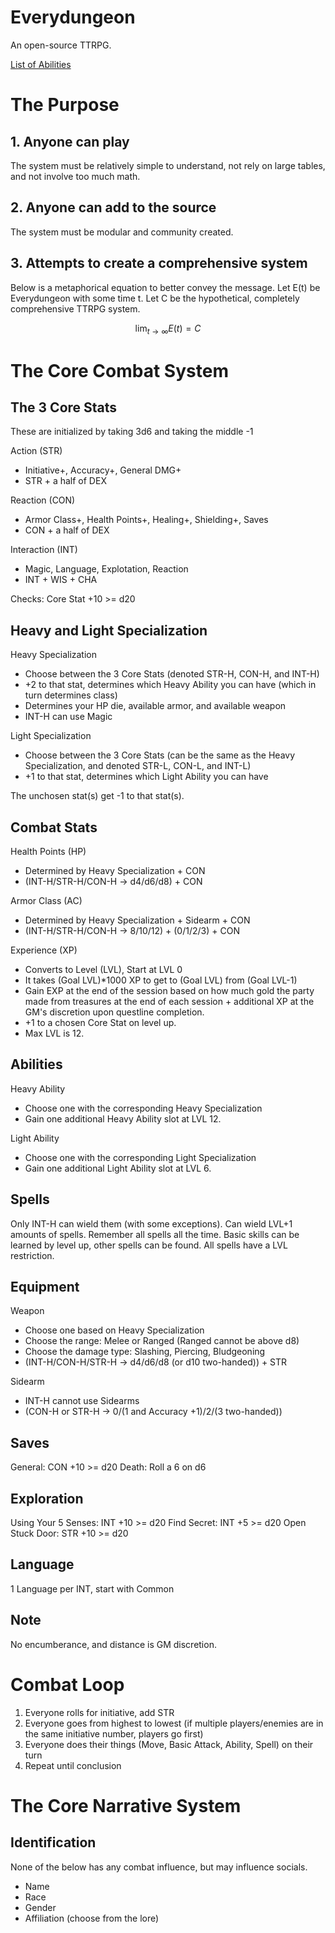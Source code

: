 # Everydungeon
An open-source TTRPG.

[List of Abilities](https://everydungeon.notion.site/e8f65c60994e452f801ae4dce863ca47?v=326292c77fb044eaa3b12770eb7d2f4c)

# The Purpose
## 1. Anyone can play
The system must be relatively simple to understand, not rely on large tables, and not involve too much math.

## 2. Anyone can add to the source
The system must be modular and community created.

## 3. Attempts to create a comprehensive system
Below is a metaphorical equation to better convey the message.
Let E(t) be Everydungeon with some time t.
Let C be the hypothetical, completely comprehensive TTRPG system.

$$
\lim_{t\to\infty} E(t) = C
$$

# The Core Combat System
## The 3 Core Stats
These are initialized by taking 3d6 and taking the middle -1

Action (STR)
- Initiative+, Accuracy+, General DMG+
- STR + a half of DEX

Reaction (CON)
- Armor Class+, Health Points+, Healing+, Shielding+, Saves
- CON + a half of DEX

Interaction (INT)
- Magic, Language, Explotation, Reaction
- INT + WIS + CHA

Checks: Core Stat +10 >= d20
## Heavy and Light Specialization
Heavy Specialization
- Choose between the 3 Core Stats (denoted STR-H, CON-H, and INT-H)
- +2 to that stat, determines which Heavy Ability you can have (which in turn determines class)
- Determines your HP die, available armor, and available weapon
- INT-H can use Magic

Light Specialization
- Choose between the 3 Core Stats (can be the same as the Heavy Specialization, and denoted STR-L, CON-L, and INT-L)
- +1 to that stat, determines which Light Ability you can have

The unchosen stat(s) get -1 to that stat(s).

## Combat Stats
Health Points (HP)
- Determined by Heavy Specialization + CON
- (INT-H/STR-H/CON-H -> d4/d6/d8) + CON

Armor Class (AC)
- Determined by Heavy Specialization + Sidearm + CON
- (INT-H/STR-H/CON-H -> 8/10/12) + (0/1/2/3) + CON

Experience (XP)
- Converts to Level (LVL), Start at LVL 0
- It takes (Goal LVL)*1000 XP to get to (Goal LVL) from (Goal LVL-1)
- Gain EXP at the end of the session based on how much gold the party made from treasures at the end of each session + additional XP at the GM's discretion upon questline completion.
- +1 to a chosen Core Stat on level up.
- Max LVL is 12.

## Abilities
Heavy Ability
- Choose one with the corresponding Heavy Specialization
- Gain one additional Heavy Ability slot at LVL 12.

Light Ability
- Choose one with the corresponding Light Specialization
- Gain one additional Light Ability slot at LVL 6.

## Spells
Only INT-H can wield them (with some exceptions). Can wield LVL+1 amounts of spells. Remember all spells all the time. Basic skills can be learned by level up, other spells can be found. All spells have a LVL restriction.

## Equipment
Weapon
- Choose one based on Heavy Specialization
- Choose the range: Melee or Ranged (Ranged cannot be above d8)
- Choose the damage type: Slashing, Piercing, Bludgeoning
- (INT-H/CON-H/STR-H -> d4/d6/d8 (or d10 two-handed)) + STR

Sidearm
- INT-H cannot use Sidearms
- (CON-H or STR-H -> 0/(1 and Accuracy +1)/2/(3 two-handed))

## Saves
General: CON +10 >= d20
Death: Roll a 6 on d6

## Exploration
Using Your 5 Senses: INT +10 >= d20
Find Secret: INT +5 >= d20
Open Stuck Door: STR +10 >= d20

## Language
1 Language per INT, start with Common

## Note
No encumberance, and distance is GM discretion.

# Combat Loop
1. Everyone rolls for initiative, add STR
2. Everyone goes from highest to lowest (if multiple players/enemies are in the same initiative number, players go first)
3. Everyone does their things (Move, Basic Attack, Ability, Spell) on their turn
4. Repeat until conclusion

# The Core Narrative System
## Identification
None of the below has any combat influence, but may influence socials.
- Name
- Race
- Gender
- Affiliation (choose from the lore)
